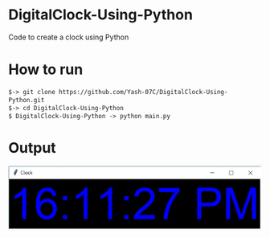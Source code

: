 # DigitalClock-Using-Python
Code to create a clock using Python
# How to run
```
$-> git clone https://github.com/Yash-07C/DigitalClock-Using-Python.git
$-> cd DigitalClock-Using-Python
$ DigitalClock-Using-Python -> python main.py
```
# Output
![](clock.png)
